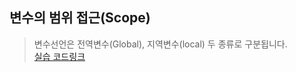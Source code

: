 ## 변수의 범위 접근(Scope)  
> 변수선언은 전역변수(Global), 지역변수(local) 두 종류로 구분됩니다.  
[실습 코드링크](https://github.com/stemkorea7/javascript/blob/master/basic_javascript/13scope/scope.js)

